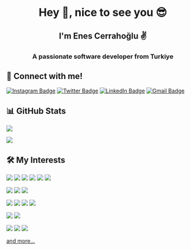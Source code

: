 <h1 align="center">Hey 👋, nice to see you 😎</h1>
<h2 align="center">I'm Enes Cerrahoğlu ✌</h2>
<h3 align="center">A passionate software developer from Turkiye</h3>

## 🤙 Connect with me!
[![Instagram Badge](https://img.shields.io/badge/Instagram-E4405F?style=for-the-badge&logo=instagram&logoColor=white)](https://instagram.com/enescerrahoglu)
[![Twitter Badge](https://img.shields.io/badge/Twitter-1DA1F2?style=for-the-badge&logo=twitter&logoColor=white)](https://twitter.com/enescerrahoglu)
[![LinkedIn Badge](https://img.shields.io/badge/LinkedIn-0077B5?style=for-the-badge&logo=linkedin&logoColor=white)](https://www.linkedin.com/in/enescerrahoglu/)
[![Gmail Badge](https://img.shields.io/badge/Gmail-D14836?style=for-the-badge&logo=gmail&logoColor=white)](mailto:enescerrahoglu1@gmail.com)

## 📊 GitHub Stats
<p align="center">
  <p>
    <img src="https://github-readme-stats.vercel.app/api?username=enescerrahoglu&count_private=true&show_icons=true&theme=tokyonight">
  </p>
  <p>
  <img src="https://github-readme-stats.vercel.app/api/top-langs/?username=enescerrahoglu&hide=python&layout=compact&show_icons=true&theme=tokyonight">
  </p>
</p>

## 🛠 My Interests
<img src="https://img.shields.io/badge/Flutter-54C5F7?&style=for-the-badge&logo=flutter&logoColor=white"></img>
<img src="https://img.shields.io/badge/dart-0075C9?&style=for-the-badge&logo=dart&logoColor=white"></img>
<img src="https://img.shields.io/badge/Kotlin-F3851C?&style=for-the-badge&logo=kotlin&logoColor=white"></img>
<img src="https://img.shields.io/badge/Swift-EF3E31?&style=for-the-badge&logo=swift&logoColor=white"></img>
<img src="https://img.shields.io/badge/Python-FFC331?style=for-the-badge&logo=python&logoColor=darkblue"></img>
<img src="https://img.shields.io/badge/JavaScript-F7DF1E?style=for-the-badge&logo=javascript&logoColor=black"></img>

<img src="https://img.shields.io/badge/firebase-FFA000?&style=for-the-badge&logo=firebase&logoColor=white"></img>
<img src="https://img.shields.io/badge/go-07AED9?&style=for-the-badge&logo=go&logoColor=white"></img>
<img src="https://img.shields.io/badge/Node.js-8CC03E?style=for-the-badge&logo=node.js&logoColor=white"></img>

<img src="https://img.shields.io/badge/mongodb-6CAC48?&style=for-the-badge&logo=mongodb&logoColor=white"></img>
<img src="https://img.shields.io/badge/Microsoft%20SQL%20Sever-004180?style=for-the-badge&logo=microsoft%20sql%20server&logoColor=white"></img>
<img src="https://img.shields.io/badge/PostgreSQL-32648D?style=for-the-badge&logo=postgresql&logoColor=white"></img>
<img src="https://img.shields.io/badge/MySQL-7C73C0?style=for-the-badge&logo=mysql&logoColor=white"></img>

<img src="https://img.shields.io/badge/Android-A4C639?style=for-the-badge&logo=android&logoColor=white"></img>
<img src="https://img.shields.io/badge/iOS-000000?style=for-the-badge&logo=ios&logoColor=white"></img>

<img src="https://img.shields.io/badge/Visual_Studio_Code-016EC5?style=for-the-badge&logo=visual%20studio%20code&logoColor=white"></img>
<img src="https://img.shields.io/badge/xcode-298CE1?&style=for-the-badge&logo=xcode&logoColor=white"></img>
<img src="https://img.shields.io/badge/android%20studio-A4C639?&style=for-the-badge&logo=androidstudio&logoColor=white"></img>

<a href="https://enescerrahoglu.web.app/" target="_blank">and more...</a>
